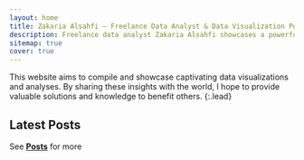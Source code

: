 ```yaml
---
layout: home
title: Zakaria Alsahfi – Freelance Data Analyst & Data Visualization Portfolio
description: Freelance data analyst Zakaria Alsahfi showcases a powerful data visualization portfolio with Python, Excel, and real-world dashboards solving analytical challenges.
sitemap: true
cover: true
---
```


This website aims to compile and showcase captivating data visualizations and analyses. 
By sharing these insights with the world, I hope to provide valuable solutions and knowledge to benefit others.
{:.lead}


## Latest Posts

<!--posts-->


See **[Posts](/posts/)** for more
